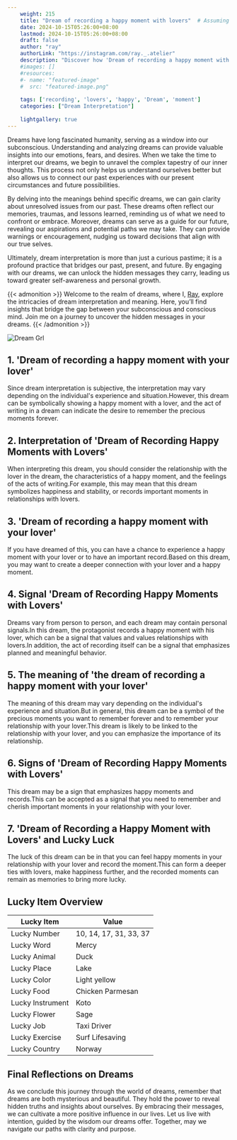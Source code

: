 ```yaml
---
    weight: 215
    title: "Dream of recording a happy moment with lovers"  # Assuming 'title' column exists
    date: 2024-10-15T05:26:00+08:00
    lastmod: 2024-10-15T05:26:00+08:00
    draft: false
    author: "ray"
    authorLink: "https://instagram.com/ray._.atelier"
    description: "Discover how 'Dream of recording a happy moment with lovers' can interpret your future and uncover its significant meanings in your life."
    #images: []
    #resources:
    #- name: "featured-image"
    #  src: "featured-image.png"
    
    tags: ['recording', 'lovers', 'happy', 'Dream', 'moment']
    categories: ["Dream Interpretation"]
    
    lightgallery: true
---
```

    
Dreams have long fascinated humanity, serving as a window into our subconscious. Understanding and analyzing dreams can provide valuable insights into our emotions, fears, and desires. When we take the time to interpret our dreams, we begin to unravel the complex tapestry of our inner thoughts. This process not only helps us understand ourselves better but also allows us to connect our past experiences with our present circumstances and future possibilities.

By delving into the meanings behind specific dreams, we can gain clarity about unresolved issues from our past. These dreams often reflect our memories, traumas, and lessons learned, reminding us of what we need to confront or embrace. Moreover, dreams can serve as a guide for our future, revealing our aspirations and potential paths we may take. They can provide warnings or encouragement, nudging us toward decisions that align with our true selves.

Ultimately, dream interpretation is more than just a curious pastime; it is a profound practice that bridges our past, present, and future. By engaging with our dreams, we can unlock the hidden messages they carry, leading us toward greater self-awareness and personal growth.

{{< admonition >}}
Welcome to the realm of dreams, where I, [Ray](https://instagram.com/ray._.atelier), explore the intricacies of dream interpretation and meaning. Here, you’ll find insights that bridge the gap between your subconscious and conscious mind. Join me on a journey to uncover the hidden messages in your dreams.
{{< /admonition >}}

![Dream Grl](https://cdn.pixabay.com/photo/2017/11/02/03/35/gothic-2910057_1280.jpg "Dream Grl")

## 1. 'Dream of recording a happy moment with your lover'
Since dream interpretation is subjective, the interpretation may vary depending on the individual's experience and situation.However, this dream can be symbolically showing a happy moment with a lover, and the act of writing in a dream can indicate the desire to remember the precious moments forever.

## 2. Interpretation of 'Dream of Recording Happy Moments with Lovers'
When interpreting this dream, you should consider the relationship with the lover in the dream, the characteristics of a happy moment, and the feelings of the acts of writing.For example, this may mean that this dream symbolizes happiness and stability, or records important moments in relationships with lovers.

## 3. 'Dream of recording a happy moment with your lover'
If you have dreamed of this, you can have a chance to experience a happy moment with your lover or to have an important record.Based on this dream, you may want to create a deeper connection with your lover and a happy moment.

## 4. Signal 'Dream of Recording Happy Moments with Lovers'
Dreams vary from person to person, and each dream may contain personal signals.In this dream, the protagonist records a happy moment with his lover, which can be a signal that values and values relationships with lovers.In addition, the act of recording itself can be a signal that emphasizes planned and meaningful behavior.

## 5. The meaning of 'the dream of recording a happy moment with your lover'
The meaning of this dream may vary depending on the individual's experience and situation.But in general, this dream can be a symbol of the precious moments you want to remember forever and to remember your relationship with your lover.This dream is likely to be linked to the relationship with your lover, and you can emphasize the importance of its relationship.

## 6. Signs of 'Dream of Recording Happy Moments with Lovers'
This dream may be a sign that emphasizes happy moments and records.This can be accepted as a signal that you need to remember and cherish important moments in your relationship with your lover.

## 7. 'Dream of Recording a Happy Moment with Lovers' and Lucky Luck
The luck of this dream can be in that you can feel happy moments in your relationship with your lover and record the moment.This can form a deeper ties with lovers, make happiness further, and the recorded moments can remain as memories to bring more lucky.

## Lucky Item Overview
| Lucky Item          | Value              |
|---------------|--------------------|
| Lucky Number        | 10, 14, 17, 31, 33, 37  |
| Lucky Word          | Mercy |
| Lucky Animal        | Duck |
| Lucky Place         | Lake     |
| Lucky Color         | Light yellow     |
| Lucky Food          | Chicken Parmesan      |
| Lucky Instrument    | Koto |
| Lucky Flower        | Sage    |
| Lucky Job           | Taxi Driver       |
| Lucky Exercise      | Surf Lifesaving  |
| Lucky Country       | Norway    |


##  Final Reflections on Dreams

As we conclude this journey through the world of dreams, remember that dreams are both mysterious and beautiful. They hold the power to reveal hidden truths and insights about ourselves. By embracing their messages, we can cultivate a more positive influence in our lives. Let us live with intention, guided by the wisdom our dreams offer. Together, may we navigate our paths with clarity and purpose.
